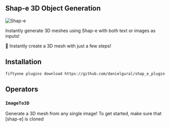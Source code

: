 ## Shap-e 3D Object Generation

![Shap-e](https://github.com/danielgural/shap_e_plugin/blob/main/assets/shap-e.gif)

Instantly generate 3D meshes using Shap-e with both text or images as inputs!

🎨 Instantly create a 3D mesh with just a few steps!

## Installation

```shell
fiftyone plugins download https://github.com/danielgural/shap_e_plugin
```

## Operators

### `ImageTo3D`

Generate a 3D mesh from any single image! To get started, make sure that [shap-e] is cloned 




